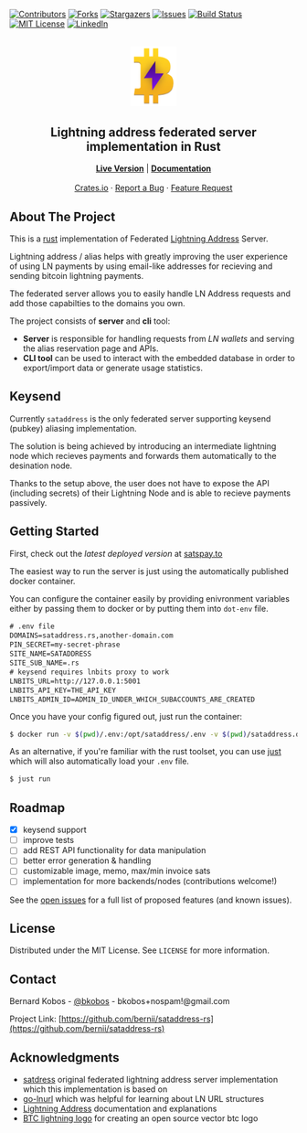 <div id="top"></div>

<!-- PROJECT SHIELDS -->
<!--
*** I'm using markdown "reference style" links for readability.
*** Reference links are enclosed in brackets [ ] instead of parentheses ( ).
*** See the bottom of this document for the declaration of the reference variables
*** for contributors-url, forks-url, etc. This is an optional, concise syntax you may use.
*** https://www.markdownguide.org/basic-syntax/#reference-style-links
-->
[![Contributors][contributors-shield]][contributors-url]
[![Forks][forks-shield]][forks-url]
[![Stargazers][stars-shield]][stars-url]
[![Issues][issues-shield]][issues-url]
[![Build Status][build-status]][build-status-url]
[![MIT License][license-shield]][license-url]
[![LinkedIn][linkedin-shield]][linkedin-url]


<br />
<div align="center">
  <a href="https://github.com/bernii/sataddress-rs">
    <img src="https://raw.githubusercontent.com/bernii/sataddress-rs/7a09f16a116f1211d1e961bc7e78a1add88f6a4e/assets/inv_banner.png" alt="SatAddress RS logo" width="80">
  </a>

<h2 align="center">Lightning address federated server implementation in Rust</h3>
  <p align="center">
    <a href="https://satspay.to"><strong>Live Version</strong></a> | 
    <a href="https://docs.rs/sataddress/latest/sataddress/index.html"><strong>Documentation</strong></a>
    <br />
    <br />
    <a href="https://crates.io/crates/sataddress">Crates.io</a>
    ·
    <a href="https://github.com/bernii/sataddress-rs/issues">Report a Bug</a>
    ·
    <a href="https://github.com/bernii/sataddress-rs/issues">Feature Request</a>
  </p>
</div>


## About The Project

This is a [rust](https://www.rust-lang.org/) implementation of Federated [Lightning Address](https://lightningaddress.com/) Server.

Lightning address / alias helps with greatly improving the user experience of using LN payments by using email-like addresses for recieving and sending bitcoin lightning payments.

The federated server allows you to easily handle LN Address requests and add those capabilties to the domains you own.

The project consists of **server** and **cli** tool:
* **Server** is responsible for handling requests from *LN wallets* and serving the alias reservation page and APIs.
* **CLI tool** can be used to interact with the embedded database in order to export/import data or generate usage statistics.

## Keysend

Currently `sataddress` is the only federated server supporting keysend (pubkey) aliasing implementation.

The solution is being achieved by introducing an intermediate lightning node which recieves payments and forwards them automatically to the desination node.

Thanks to the setup above, the user does not have to expose the API (including secrets) of their Lightning Node and is able to recieve payments passively.

## Getting Started

First, check out the *latest deployed version* at [satspay.to](https://satspay.to/)

The easiest way to run the server is just using the automatically published docker container.

You can configure the container easily by providing enivronment variables either by passing them to docker or by putting them into `dot-env` file.

```
# .env file
DOMAINS=sataddress.rs,another-domain.com
PIN_SECRET=my-secret-phrase
SITE_NAME=SATADDRESS
SITE_SUB_NAME=.rs
# keysend requires lnbits proxy to work
LNBITS_URL=http://127.0.0.1:5001
LNBITS_API_KEY=THE_API_KEY
LNBITS_ADMIN_ID=ADMIN_ID_UNDER_WHICH_SUBACCOUNTS_ARE_CREATED
```

Once you have your config figured out, just run the container:

```bash
$ docker run -v $(pwd)/.env:/opt/sataddress/.env -v $(pwd)/sataddress.db:/opt/sataddress/sataddress.db --name sataddress -it --rm sataddress:latest
```

As an alternative, if you're familiar with the rust toolset, you can use [just](https://github.com/casey/just) which will also automatically load your `.env` file. 
```bash
$ just run
```

## Roadmap

- [x] keysend support
- [ ] improve tests
- [ ] add REST API functionality for data manipulation
- [ ] better error generation & handling
- [ ] customizable image, memo, max/min invoice sats
- [ ] implementation for more backends/nodes (contributions welcome!)

See the [open issues](https://github.com/bernii/sataddress-rs/issues) for a full list of proposed features (and known issues).


## License

Distributed under the MIT License. See `LICENSE` for more information.


## Contact

Bernard Kobos - [@bkobos](https://twitter.com/bkobos) - bkobos+nospam!@gmail.com

Project Link: [https://github.com/bernii/sataddress-rs](https://github.com/bernii/sataddress-rs)

## Acknowledgments

* [satdress](https://github.com/nbd-wtf/satdress) original federated lightning address server implementation which this implementation is based on
* [go-lnurl](https://github.com/fiatjaf/go-lnurl) which was helpful for learning about LN URL structures
* [Lightning Address](https://github.com/andrerfneves/lightning-address) documentation and explanations
* [BTC lightning logo](https://github.com/shocknet/bitcoin-lightning-logo) for creating an open source vector btc logo


<!-- MARKDOWN LINKS & IMAGES -->
<!-- https://www.markdownguide.org/basic-syntax/#reference-style-links -->
[contributors-shield]: https://img.shields.io/github/contributors/bernii/sataddress-rs.svg?style=for-the-badge
[contributors-url]: https://github.com/bernii/sataddress-rs/graphs/contributors
[forks-shield]: https://img.shields.io/github/forks/bernii/sataddress-rs.svg?style=for-the-badge
[forks-url]: https://github.com/bernii/sataddress-rs/network/members
[stars-shield]: https://img.shields.io/github/stars/bernii/sataddress-rs.svg?style=for-the-badge
[stars-url]: https://github.com/bernii/sataddress-rs/stargazers
[issues-shield]: https://img.shields.io/github/issues/bernii/sataddress-rs.svg?style=for-the-badge
[issues-url]: https://github.com/bernii/sataddress-rs/issues
[license-shield]: https://img.shields.io/github/license/bernii/sataddress-rs.svg?style=for-the-badge
[license-url]: https://github.com/bernii/sataddress-rs/blob/main/LICENSE
[linkedin-shield]: https://img.shields.io/badge/-LinkedIn-black.svg?style=for-the-badge&logo=linkedin&colorB=555
[linkedin-url]: https://linkedin.com/in/bernii
[product-screenshot]: images/screenshot.png
[build-status]: https://img.shields.io/endpoint.svg?url=https%3A%2F%2Factions-badge.atrox.dev%2Fbernii%2Fsataddress-rs%2Fbadge%3Fref%3Dmain&style=for-the-badge
[build-status-url]: https://actions-badge.atrox.dev/bernii/sataddress-rs/goto?ref=main